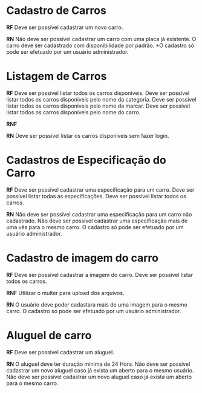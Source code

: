 # Cadastro de Carros

**RF** 
Deve ser possível cadastrar um novo carro.

**RN**
Não deve ser possível cadastrar um carro com uma placa já existente.
O carro deve ser cadastrado com disponibilidade por padrão.
*O cadastro só pode ser efetuado por um usuário administrador.

# Listagem de Carros 

**RF**
Deve ser possível listar todos os carros disponíveis.
Deve ser possível listar todos os carros disponíveis pelo nome da categoria.
Deve ser possível listar todos os carros disponíveis pelo nome da marcar.
Deve ser possível listar todos os carros disponíveis pelo nome do carro.

**RNF**

**RN**
Deve ser possível listar os carros disponíveis sem fazer login.


# Cadastros de Especificação do Carro

**RF**
Deve ser possível cadastrar uma especificação para um carro.
Deve ser possível listar todas as especificações.
Deve ser possível listar todos os carros.

**RN**
Não deve ser possível cadastrar uma especificação para um carro não cadastrado.
Não deve ser possível cadastrar uma especificação mais de uma vês para o mesmo carro.
O cadastro só pode ser efetuado por um usuário administrador.

# Cadastro de imagem do carro 

**RF**
Deve ser possível cadastrar a imagem do carro.
Deve ser possível listar todos os carros.

**RNF**
Utilizar o multer para upload dos arquivos.

**RN**
O usuário deve poder cadastara mais de uma imagem para o mesmo carro.
O cadastro só pode ser efetuado por um usuário administrador.

# Aluguel de carro

**RF**
Deve ser possível cadastrar um aluguel.


**RN**
O aluguel deve ter duração minima de 24 Hora.
Não deve ser possível cadastrar um novo aluguel caso já exista um aberto para o mesmo usuário.
Não deve ser possível cadastrar um novo aluguel caso já exista um aberto para o mesmo carro.


<!-- 

  # Como funciona a engenharia de requisitos

  **RF** => Requisitos Funcionais

  São as funções executadas pelo sistema. Ex.: O sistema vai possuir um cadastro de categorias

  **RNF** => Requisitos não Funcionais

  São conceitos não diretamente ligados as regras de negocio da aplicação. Ex.: Qual banco usar, Qual biblioteca usar, ...

  **RN** => Regras de Negocio

  Detalha de que forma os recursos decritos nos requisitos funcionais deverão ser. Ex.: Não será possivel cadastrar duas categorias com o mesmo nome, Não será possivel excluir uma categora em uso. 

-->